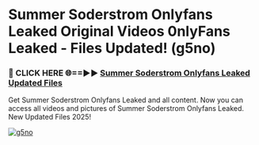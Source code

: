 # Summer Soderstrom Onlyfans Leaked Original Videos 0nlyFans Leaked - Files Updated! (g5no)

<h3>🔴 CLICK HERE 🌐==►► <a href="https://tinyurl.com/3hn5wdd3" rel="nofollow">Summer Soderstrom Onlyfans Leaked Updated Files</a></h3>

Get Summer Soderstrom Onlyfans Leaked and all content. Now you can access all videos and pictures of Summer Soderstrom Onlyfans Leaked. New Updated Files 2025!

[![g5no](https://i.imgur.com/4HnBqBT.gif)](https://tinyurl.com/3hn5wdd3)
